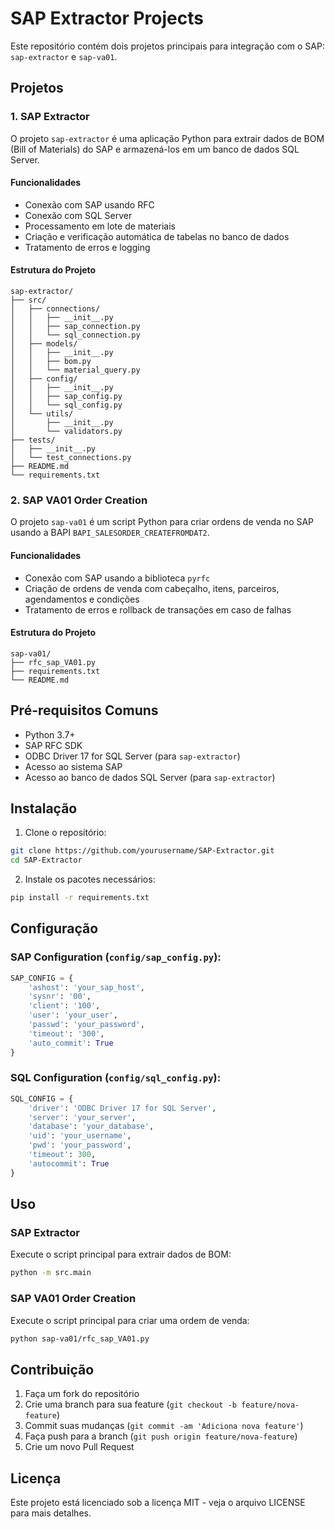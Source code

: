 # SAP Extractor Projects

Este repositório contém dois projetos principais para integração com o SAP: `sap-extractor` e `sap-va01`.

## Projetos

### 1. SAP Extractor

O projeto `sap-extractor` é uma aplicação Python para extrair dados de BOM (Bill of Materials) do SAP e armazená-los em um banco de dados SQL Server.

#### Funcionalidades

- Conexão com SAP usando RFC
- Conexão com SQL Server
- Processamento em lote de materiais
- Criação e verificação automática de tabelas no banco de dados
- Tratamento de erros e logging

#### Estrutura do Projeto

```
sap-extractor/
├── src/
│   ├── connections/
│   │   ├── __init__.py
│   │   ├── sap_connection.py
│   │   └── sql_connection.py
│   ├── models/
│   │   ├── __init__.py
│   │   ├── bom.py
│   │   └── material_query.py
│   ├── config/
│   │   ├── __init__.py
│   │   ├── sap_config.py
│   │   └── sql_config.py
│   └── utils/
│       ├── __init__.py
│       └── validators.py
├── tests/
│   ├── __init__.py
│   └── test_connections.py
├── README.md
└── requirements.txt
```

### 2. SAP VA01 Order Creation

O projeto `sap-va01` é um script Python para criar ordens de venda no SAP usando a BAPI `BAPI_SALESORDER_CREATEFROMDAT2`.

#### Funcionalidades

- Conexão com SAP usando a biblioteca `pyrfc`
- Criação de ordens de venda com cabeçalho, itens, parceiros, agendamentos e condições
- Tratamento de erros e rollback de transações em caso de falhas

#### Estrutura do Projeto

```
sap-va01/
├── rfc_sap_VA01.py
├── requirements.txt
└── README.md
```

## Pré-requisitos Comuns

- Python 3.7+
- SAP RFC SDK
- ODBC Driver 17 for SQL Server (para `sap-extractor`)
- Acesso ao sistema SAP
- Acesso ao banco de dados SQL Server (para `sap-extractor`)

## Instalação

1. Clone o repositório:
```bash
git clone https://github.com/yourusername/SAP-Extractor.git
cd SAP-Extractor
```

2. Instale os pacotes necessários:
```bash
pip install -r requirements.txt
```

## Configuração

### SAP Configuration (`config/sap_config.py`):
```python
SAP_CONFIG = {
    'ashost': 'your_sap_host',
    'sysnr': '00',
    'client': '100',
    'user': 'your_user',
    'passwd': 'your_password',
    'timeout': '300',
    'auto_commit': True
}
```

### SQL Configuration (`config/sql_config.py`):
```python
SQL_CONFIG = {
    'driver': 'ODBC Driver 17 for SQL Server',
    'server': 'your_server',
    'database': 'your_database',
    'uid': 'your_username',
    'pwd': 'your_password',
    'timeout': 300,
    'autocommit': True
}
```

## Uso

### SAP Extractor

Execute o script principal para extrair dados de BOM:
```bash
python -m src.main
```

### SAP VA01 Order Creation

Execute o script principal para criar uma ordem de venda:
```bash
python sap-va01/rfc_sap_VA01.py
```

## Contribuição

1. Faça um fork do repositório
2. Crie uma branch para sua feature (`git checkout -b feature/nova-feature`)
3. Commit suas mudanças (`git commit -am 'Adiciona nova feature'`)
4. Faça push para a branch (`git push origin feature/nova-feature`)
5. Crie um novo Pull Request

## Licença

Este projeto está licenciado sob a licença MIT - veja o arquivo LICENSE para mais detalhes.